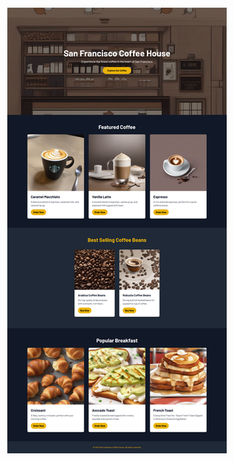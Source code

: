 ![Uploading screencapture-san-francisco-coffee-vercel-app-2025-03-27-23_26_42.png…](https://github.com/Michael0Nashat/San-Francisco-Coffee-House/blob/main/screencapture-san-francisco-coffee-vercel-app-2025-03-27-23_26_42.png?raw=true)
